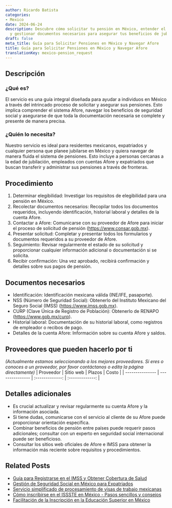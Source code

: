 ```yaml
---
author: Ricardo Batista
categories:
- Mexico
date: 2024-06-24
description: Descubre cómo solicitar tu pensión en México, entender el sistema Afore
  y gestionar documentos necesarios para asegurar tus beneficios de jubilación.
draft: false
meta_title: Guía para Solicitar Pensiones en México y Navegar Afore
title: Guía para Solicitar Pensiones en México y Navegar Afore
translationKey: mexico-pension_request
---
```



## Descripción
### ¿Qué es?
El servicio es una guía integral diseñada para ayudar a individuos en México a través del intrincado proceso de solicitar y asegurar sus pensiones. Esto implica comprender el sistema Afore, navegar los beneficios de seguridad social y asegurarse de que toda la documentación necesaria se complete y presente de manera precisa.

### ¿Quién lo necesita?
Nuestro servicio es ideal para residentes mexicanos, expatriados y cualquier persona que planee jubilarse en México y quiera navegar de manera fluida el sistema de pensiones. Esto incluye a personas cercanas a la edad de jubilación, empleados con cuentas Afore y expatriados que buscan transferir y administrar sus pensiones a través de fronteras.

## Procedimiento

1. Determinar elegibilidad: Investigar los requisitos de elegibilidad para una pensión en México.
2. Recolectar documentos necesarios: Recopilar todos los documentos requeridos, incluyendo identificación, historial laboral y detalles de la cuenta Afore.
3. Contactar a Afore: Comunicarse con su proveedor de Afore para iniciar el proceso de solicitud de pensión (https://www.consar.gob.mx).
4. Presentar solicitud: Completar y presentar todos los formularios y documentos requeridos a su proveedor de Afore.
5. Seguimiento: Revisar regularmente el estado de su solicitud y proporcionar cualquier información adicional o documentación si se solicita.
6. Recibir confirmación: Una vez aprobado, recibirá confirmación y detalles sobre sus pagos de pensión.

## Documentos necesarios

- Identificación: Identificación mexicana válida (INE/IFE, pasaporte).
- NSS (Número de Seguridad Social): Obtenerlo del Instituto Mexicano del Seguro Social (IMSS) (https://www.imss.gob.mx).
- CURP (Clave Única de Registro de Población): Obtenerlo de RENAPO (https://www.gob.mx/curp).
- Historial laboral: Documentación de su historial laboral, como registros de empleador o recibos de pago.
- Detalles de la cuenta Afore: Información sobre su cuenta Afore y saldos.

## Proveedores que pueden hacerlo por ti
_(Actualmente estamos seleccionando a los mejores proveedores. Si eres o conoces a un proveedor, por favor contáctanos o edita la página directamente)_
| Proveedor       |     Sitio web    |     Plazos      |       Costo    |
| --------------- | --------------- |  :-------------: | :-------------: |

## Detalles adicionales

- Es crucial actualizar y revisar regularmente su cuenta Afore y la información asociada.
- Si tiene dudas, comunicarse con el servicio al cliente de su Afore puede proporcionar orientación específica.
- Combinar beneficios de pensión entre países puede requerir pasos adicionales; consultar con un experto en seguridad social internacional puede ser beneficioso.
- Consultar los sitios web oficiales de Afore e IMSS para obtener la información más reciente sobre requisitos y procedimientos.
## Related Posts

- [Guía para Registrarse en el IMSS y Obtener Cobertura de Salud](https://tramitit.com/es/guides/mexico/inscripción_al_imss/)
- [Gestión de Seguridad Social en México para Expatriados](https://tramitit.com/es/guides/mexico/seguro_social/)
- [Servicio simplificado de procesamiento de visas de trabajo mexicanas](https://tramitit.com/es/guides/mexico/trámite_de_visa_de_trabajo/)
- [Cómo inscribirse en el ISSSTE en México - Pasos sencillos y consejos](https://tramitit.com/es/guides/mexico/inscripción_al_issste/)
- [Facilitación de la Inscripción en la Educación Superior en México](https://tramitit.com/es/guides/mexico/inscripción_a_educación_superior/)